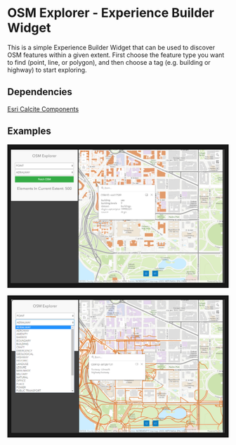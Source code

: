 
# OSM Explorer - Experience Builder Widget

This is a simple Experience Builder Widget that can be used to discover OSM features within a
given extent. First choose the feature type you want to find (point, line, or polygon), and then
choose a tag (e.g. building or highway) to start exploring.

## Dependencies

[Esri Calcite Components](https://github.com/Esri/calcite-components)

## Examples

![](overview_a.png)

![](overview_b.png)